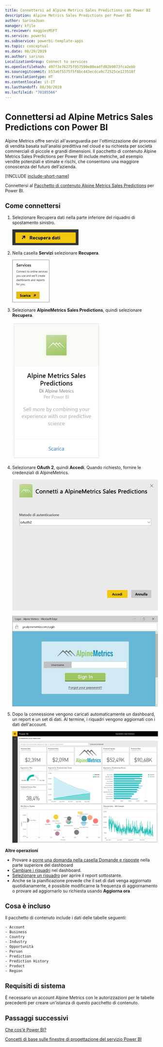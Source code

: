 ```yaml
---
title: Connettersi ad Alpine Metrics Sales Predictions con Power BI
description: Alpine Metrics Sales Predictions per Power BI
author: SarinaJoan
manager: kfile
ms.reviewer: maggiesMSFT
ms.service: powerbi
ms.subservice: powerbi-template-apps
ms.topic: conceptual
ms.date: 08/29/2019
ms.author: sarinas
LocalizationGroup: Connect to services
ms.openlocfilehash: 497f3e76275f957599e80eadfd92b9073fca2ebb
ms.sourcegitcommit: b53a6f5575f5f8bc443ecdca9c72525ce123518f
ms.translationtype: HT
ms.contentlocale: it-IT
ms.lasthandoff: 08/30/2019
ms.locfileid: "70185566"
---
```

# <a name="connect-to-alpine-metrics-sales-predictions-with-power-bi"></a>Connettersi ad Alpine Metrics Sales Predictions con Power BI
Alpine Metrics offre servizi all'avanguardia per l'ottimizzazione dei processi di vendita basata sull'analisi predittiva nel cloud e su richiesta per società commerciali di piccole e grandi dimensioni. Il pacchetto di contenuto Alpine Metrics Sales Predictions per Power BI include metriche, ad esempio vendite potenziali e stimate e rischi, che consentono una maggiore conoscenza del futuro dell'azienda. 

[!INCLUDE [include-short-name](./includes/service-deprecate-content-packs.md)]

Connettersi al [Pacchetto di contenuto Alpine Metrics Sales Predictions](https://app.powerbi.com/getdata/services/alpine-metrics) per Power BI.

## <a name="how-to-connect"></a>Come connettersi
1. Selezionare Recupera dati nella parte inferiore del riquadro di spostamento sinistro.  
   
    ![](media/service-connect-to-alpine-metrics/getdata.png)
2. Nella casella **Servizi** selezionare **Recupera**.  
   
    ![](media/service-connect-to-alpine-metrics/services.png)
3. Selezionare **AlpineMetrics Sales Predictions**, quindi selezionare **Recupera**.  
   
    ![](media/service-connect-to-alpine-metrics/alpine.png)
4. Selezionare **OAuth 2**, quindi **Accedi**. Quando richiesto, fornire le credenziali di AlpineMetrics.
   
    ![](media/service-connect-to-alpine-metrics/creds.png)
   
    ![](media/service-connect-to-alpine-metrics/creds2.png)
5. Dopo la connessione vengono caricati automaticamente un dashboard, un report e un set di dati. Al termine, i riquadri vengono aggiornati con i dati dell'account.
   
    ![](media/service-connect-to-alpine-metrics/dashboard.png)

**Altre operazioni**

* Provare a [porre una domanda nella casella Domande e risposte](consumer/end-user-q-and-a.md) nella parte superiore del dashboard
* [Cambiare i riquadri](service-dashboard-edit-tile.md) nel dashboard.
* [Selezionare un riquadro](consumer/end-user-tiles.md) per aprire il report sottostante.
* Anche se la pianificazione prevede che il set di dati venga aggiornato quotidianamente, è possibile modificarne la frequenza di aggiornamento o provare ad aggiornarlo su richiesta usando **Aggiorna ora**

## <a name="whats-included"></a>Cosa è incluso
Il pacchetto di contenuto include i dati delle tabelle seguenti:  

    - Account    
    - Business    
    - Country    
    - Industry    
    - Opportunità  
    - Person  
    - Prediction    
    - Prediction History    
    - Product  
    - Region    

## <a name="system-requirements"></a>Requisiti di sistema
È necessario un account Alpine Metrics con le autorizzazioni per le tabelle precedenti per creare un'istanza di questo pacchetto di contenuto.

## <a name="next-steps"></a>Passaggi successivi
[Che cos'è Power BI?](power-bi-overview.md)

[Concetti di base sulle finestre di progettazione del servizio Power BI](service-basic-concepts.md)


